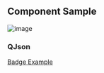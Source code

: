 ## Component Sample

![image](https://cdn.softtech.com.tr/ngsp-quick/nemo/dev/mdImages/VBadge/badge.png)


### QJson
<a href="https://studio.onplateau.com/quick/?q=/quick/qjsons/badge.qjson" target="_blank">Badge Example</a>